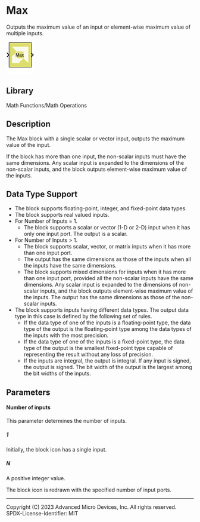 # Max

Outputs the maximum value of an input or element-wise maximum value of
multiple inputs.

![](./Images/block.png)

## Library

Math Functions/Math Operations

## Description

The Max block with a single scalar or vector input, outputs the maximum
value of the input.

If the block has more than one input, the non-scalar inputs must have
the same dimensions. Any scalar input is expanded to the dimensions of
the non-scalar inputs, and the block outputs element-wise maximum value
of the inputs.

## Data Type Support

- The block supports floating-point, integer, and fixed-point data
  types.
- The block supports real valued inputs.
- For Number of Inputs = 1.
  - The block supports a scalar or vector (1-D or 2-D) input when it has
    only one input port. The output is a scalar.
- For Number of Inputs \> 1.
  - The block supports scalar, vector, or matrix inputs when it has more
    than one input port.
  - The output has the same dimensions as those of the inputs when all
    the inputs have the same dimensions.
  - The block supports mixed dimensions for inputs when it has more than
    one input port, provided all the non-scalar inputs have the same
    dimensions. Any scalar input is expanded to the dimensions of
    non-scalar inputs, and the block outputs element-wise maximum value
    of the inputs. The output has the same dimensions as those of the
    non-scalar inputs.
- The block supports inputs having different data types. The output data
  type in this case is defined by the following set of rules.
  - If the data type of one of the inputs is a floating-point type, the
    data type of the output is the floating-point type among the data
    types of the inputs with the most precision.
  - If the data type of one of the inputs is a fixed-point type, the
    data type of the output is the smallest fixed-point type capable of
    representing the result without any loss of precision.
  - If the inputs are integral, the output is integral. If any input is
    signed, the output is signed. The bit width of the output is the
    largest among the bit widths of the inputs.

## Parameters

#### Number of inputs  
This parameter determines the number of inputs.

##### 1
Initially, the block icon has a single input.

##### N
A positive integer value.

The block icon is redrawn with the specified number of input ports.

--------------
Copyright (C) 2023 Advanced Micro Devices, Inc. All rights reserved.
SPDX-License-Identifier: MIT

